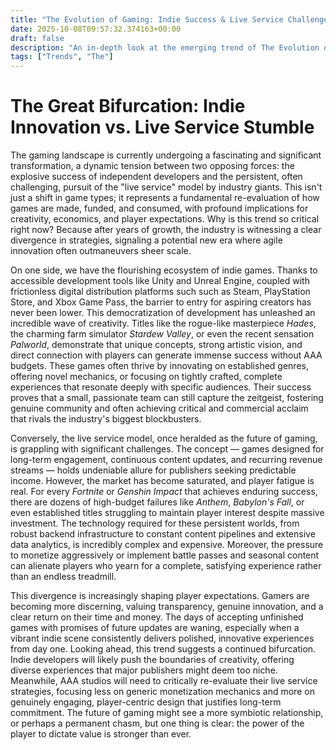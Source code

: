 ```yaml
---
title: "The Evolution of Gaming: Indie Success & Live Service Challenges"
date: 2025-10-08T09:57:32.374163+00:00
draft: false
description: "An in-depth look at the emerging trend of The Evolution of Gaming: Indie Success & Live Service Challenges and what it means for the future."
tags: ["Trends", "The"]
---
```


# The Great Bifurcation: Indie Innovation vs. Live Service Stumble

The gaming landscape is currently undergoing a fascinating and significant transformation, a dynamic tension between two opposing forces: the explosive success of independent developers and the persistent, often challenging, pursuit of the "live service" model by industry giants. This isn't just a shift in game types; it represents a fundamental re-evaluation of how games are made, funded, and consumed, with profound implications for creativity, economics, and player expectations. Why is this trend so critical right now? Because after years of growth, the industry is witnessing a clear divergence in strategies, signaling a potential new era where agile innovation often outmaneuvers sheer scale.

On one side, we have the flourishing ecosystem of indie games. Thanks to accessible development tools like Unity and Unreal Engine, coupled with frictionless digital distribution platforms such such as Steam, PlayStation Store, and Xbox Game Pass, the barrier to entry for aspiring creators has never been lower. This democratization of development has unleashed an incredible wave of creativity. Titles like the rogue-like masterpiece *Hades*, the charming farm simulator *Stardew Valley*, or even the recent sensation *Palworld*, demonstrate that unique concepts, strong artistic vision, and direct connection with players can generate immense success without AAA budgets. These games often thrive by innovating on established genres, offering novel mechanics, or focusing on tightly crafted, complete experiences that resonate deeply with specific audiences. Their success proves that a small, passionate team can still capture the zeitgeist, fostering genuine community and often achieving critical and commercial acclaim that rivals the industry's biggest blockbusters.

Conversely, the live service model, once heralded as the future of gaming, is grappling with significant challenges. The concept — games designed for long-term engagement, continuous content updates, and recurring revenue streams — holds undeniable allure for publishers seeking predictable income. However, the market has become saturated, and player fatigue is real. For every *Fortnite* or *Genshin Impact* that achieves enduring success, there are dozens of high-budget failures like *Anthem*, *Babylon's Fall*, or even established titles struggling to maintain player interest despite massive investment. The technology required for these persistent worlds, from robust backend infrastructure to constant content pipelines and extensive data analytics, is incredibly complex and expensive. Moreover, the pressure to monetize aggressively or implement battle passes and seasonal content can alienate players who yearn for a complete, satisfying experience rather than an endless treadmill.

This divergence is increasingly shaping player expectations. Gamers are becoming more discerning, valuing transparency, genuine innovation, and a clear return on their time and money. The days of accepting unfinished games with promises of future updates are waning, especially when a vibrant indie scene consistently delivers polished, innovative experiences from day one. Looking ahead, this trend suggests a continued bifurcation. Indie developers will likely push the boundaries of creativity, offering diverse experiences that major publishers might deem too niche. Meanwhile, AAA studios will need to critically re-evaluate their live service strategies, focusing less on generic monetization mechanics and more on genuinely engaging, player-centric design that justifies long-term commitment. The future of gaming might see a more symbiotic relationship, or perhaps a permanent chasm, but one thing is clear: the power of the player to dictate value is stronger than ever.